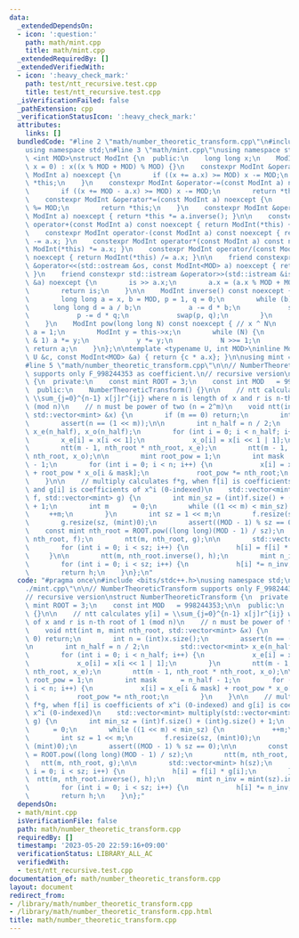 ```yaml
---
data:
  _extendedDependsOn:
  - icon: ':question:'
    path: math/mint.cpp
    title: math/mint.cpp
  _extendedRequiredBy: []
  _extendedVerifiedWith:
  - icon: ':heavy_check_mark:'
    path: test/ntt_recursive.test.cpp
    title: test/ntt_recursive.test.cpp
  _isVerificationFailed: false
  _pathExtension: cpp
  _verificationStatusIcon: ':heavy_check_mark:'
  attributes:
    links: []
  bundledCode: "#line 2 \"math/number_theoretic_transform.cpp\"\n#include <bits/stdc++.h>\n\
    using namespace std;\n#line 3 \"math/mint.cpp\"\nusing namespace std;\n\ntemplate\
    \ <int MOD>\nstruct ModInt {\n  public:\n    long long x;\n    ModInt(long long\
    \ x = 0) : x((x % MOD + MOD) % MOD) {}\n    constexpr ModInt &operator+=(const\
    \ ModInt a) noexcept {\n        if ((x += a.x) >= MOD) x -= MOD;\n        return\
    \ *this;\n    }\n    constexpr ModInt &operator-=(const ModInt a) noexcept {\n\
    \        if ((x += MOD - a.x) >= MOD) x -= MOD;\n        return *this;\n    }\n\
    \    constexpr ModInt &operator*=(const ModInt a) noexcept {\n        (x *= a.x)\
    \ %= MOD;\n        return *this;\n    }\n    constexpr ModInt &operator/=(const\
    \ ModInt a) noexcept { return *this *= a.inverse(); }\n\n    constexpr ModInt\
    \ operator+(const ModInt a) const noexcept { return ModInt(*this) += a.x; }\n\
    \    constexpr ModInt operator-(const ModInt a) const noexcept { return ModInt(*this)\
    \ -= a.x; }\n    constexpr ModInt operator*(const ModInt a) const noexcept { return\
    \ ModInt(*this) *= a.x; }\n    constexpr ModInt operator/(const ModInt a) const\
    \ noexcept { return ModInt(*this) /= a.x; }\n\n    friend constexpr std::ostream\
    \ &operator<<(std::ostream &os, const ModInt<MOD> a) noexcept { return os << a.x;\
    \ }\n    friend constexpr std::istream &operator>>(std::istream &is, ModInt<MOD>\
    \ &a) noexcept {\n        is >> a.x;\n        a.x = (a.x % MOD + MOD) % MOD;\n\
    \        return is;\n    }\n\n    ModInt inverse() const noexcept { // x ^ (-1)\n\
    \        long long a = x, b = MOD, p = 1, q = 0;\n        while (b) {\n      \
    \      long long d = a / b;\n            a -= d * b;\n            swap(a, b);\n\
    \            p -= d * q;\n            swap(p, q);\n        }\n        return ModInt(p);\n\
    \    }\n    ModInt pow(long long N) const noexcept { // x ^ N\n        ModInt\
    \ a = 1;\n        ModInt y = this->x;\n        while (N) {\n            if (N\
    \ & 1) a *= y;\n            y *= y;\n            N >>= 1;\n        }\n       \
    \ return a;\n    }\n};\n\ntemplate <typename U, int MOD>\ninline ModInt<MOD> operator*(const\
    \ U &c, const ModInt<MOD> &a) { return {c * a.x}; }\n\nusing mint = ModInt<998244353>;\n\
    #line 5 \"math/number_theoretic_transform.cpp\"\n\n// NumberTheoreticTransform\
    \ supports only F_998244353 as coefficient.\n// recursive version\nstruct NumberTheoreticTransform\
    \ {\n  private:\n    const mint ROOT = 3;\n    const int MOD   = 998244353;\n\n\
    \  public:\n    NumberTheoreticTransform() {}\n\n    // ntt calculates y[i] =\
    \ \\sum_{j=0}^{n-1} x[j]r^{ij} where n is length of x and r is n-th root of 1\
    \ (mod n)\n    // n must be power of two (n = 2^m)\n    void ntt(int m, mint nth_root,\
    \ std::vector<mint> &x) {\n        if (m == 0) return;\n        int n = (int)x.size();\n\
    \        assert(n == (1 << m));\n\n        int n_half = n / 2;\n        std::vector<mint>\
    \ x_e(n_half), x_o(n_half);\n        for (int i = 0; i < n_half; i++) {\n    \
    \        x_e[i] = x[i << 1];\n            x_o[i] = x[i << 1 | 1];\n        }\n\
    \        ntt(m - 1, nth_root * nth_root, x_e);\n        ntt(m - 1, nth_root *\
    \ nth_root, x_o);\n\n        mint root_pow = 1;\n        int mask      = n_half\
    \ - 1;\n        for (int i = 0; i < n; i++) {\n            x[i] = x_e[i & mask]\
    \ + root_pow * x_o[i & mask];\n            root_pow *= nth_root;\n        }\n\
    \    }\n\n    // multiply calculates f*g, when f[i] is coefficients of x^i (0-indexed)\
    \ and g[i] is coefficients of x^i (0-indexed)\n    std::vector<mint> multiply(std::vector<mint>\
    \ f, std::vector<mint> g) {\n        int min_sz = (int)f.size() + (int)g.size()\
    \ + 1;\n        int m      = 0;\n        while ((1 << m) < min_sz) {\n       \
    \     ++m;\n        }\n        int sz = 1 << m;\n        f.resize(sz, (mint)0);\n\
    \        g.resize(sz, (mint)0);\n        assert((MOD - 1) % sz == 0);\n\n    \
    \    const mint nth_root = ROOT.pow((long long)(MOD - 1) / sz);\n        ntt(m,\
    \ nth_root, f);\n        ntt(m, nth_root, g);\n\n        std::vector<mint> h(sz);\n\
    \        for (int i = 0; i < sz; i++) {\n            h[i] = f[i] * g[i];\n   \
    \     }\n\n        ntt(m, nth_root.inverse(), h);\n        mint n_inv = mint(sz).inverse();\n\
    \        for (int i = 0; i < sz; i++) {\n            h[i] *= n_inv;\n        }\n\
    \        return h;\n    }\n};\n"
  code: "#pragma once\n#include <bits/stdc++.h>\nusing namespace std;\n#include \"\
    ./mint.cpp\"\n\n// NumberTheoreticTransform supports only F_998244353 as coefficient.\n\
    // recursive version\nstruct NumberTheoreticTransform {\n  private:\n    const\
    \ mint ROOT = 3;\n    const int MOD   = 998244353;\n\n  public:\n    NumberTheoreticTransform()\
    \ {}\n\n    // ntt calculates y[i] = \\sum_{j=0}^{n-1} x[j]r^{ij} where n is length\
    \ of x and r is n-th root of 1 (mod n)\n    // n must be power of two (n = 2^m)\n\
    \    void ntt(int m, mint nth_root, std::vector<mint> &x) {\n        if (m ==\
    \ 0) return;\n        int n = (int)x.size();\n        assert(n == (1 << m));\n\
    \n        int n_half = n / 2;\n        std::vector<mint> x_e(n_half), x_o(n_half);\n\
    \        for (int i = 0; i < n_half; i++) {\n            x_e[i] = x[i << 1];\n\
    \            x_o[i] = x[i << 1 | 1];\n        }\n        ntt(m - 1, nth_root *\
    \ nth_root, x_e);\n        ntt(m - 1, nth_root * nth_root, x_o);\n\n        mint\
    \ root_pow = 1;\n        int mask      = n_half - 1;\n        for (int i = 0;\
    \ i < n; i++) {\n            x[i] = x_e[i & mask] + root_pow * x_o[i & mask];\n\
    \            root_pow *= nth_root;\n        }\n    }\n\n    // multiply calculates\
    \ f*g, when f[i] is coefficients of x^i (0-indexed) and g[i] is coefficients of\
    \ x^i (0-indexed)\n    std::vector<mint> multiply(std::vector<mint> f, std::vector<mint>\
    \ g) {\n        int min_sz = (int)f.size() + (int)g.size() + 1;\n        int m\
    \      = 0;\n        while ((1 << m) < min_sz) {\n            ++m;\n        }\n\
    \        int sz = 1 << m;\n        f.resize(sz, (mint)0);\n        g.resize(sz,\
    \ (mint)0);\n        assert((MOD - 1) % sz == 0);\n\n        const mint nth_root\
    \ = ROOT.pow((long long)(MOD - 1) / sz);\n        ntt(m, nth_root, f);\n     \
    \   ntt(m, nth_root, g);\n\n        std::vector<mint> h(sz);\n        for (int\
    \ i = 0; i < sz; i++) {\n            h[i] = f[i] * g[i];\n        }\n\n      \
    \  ntt(m, nth_root.inverse(), h);\n        mint n_inv = mint(sz).inverse();\n\
    \        for (int i = 0; i < sz; i++) {\n            h[i] *= n_inv;\n        }\n\
    \        return h;\n    }\n};"
  dependsOn:
  - math/mint.cpp
  isVerificationFile: false
  path: math/number_theoretic_transform.cpp
  requiredBy: []
  timestamp: '2023-05-20 22:59:16+09:00'
  verificationStatus: LIBRARY_ALL_AC
  verifiedWith:
  - test/ntt_recursive.test.cpp
documentation_of: math/number_theoretic_transform.cpp
layout: document
redirect_from:
- /library/math/number_theoretic_transform.cpp
- /library/math/number_theoretic_transform.cpp.html
title: math/number_theoretic_transform.cpp
---
```

